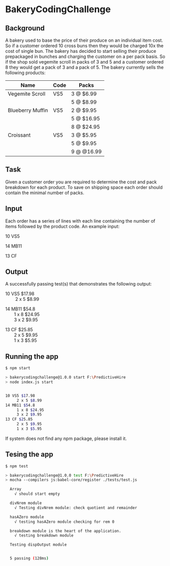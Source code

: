# BakeryCodingChallenge

## Background

A bakery used to base the price of their produce on an individual item cost. So if a customer ordered 10
cross buns then they would be charged 10x the cost of single bun. The bakery has decided to start
selling their produce prepackaged in bunches and charging the customer on a per pack basis. So if the
shop sold vegemite scroll in packs of 3 and 5 and a customer ordered 8 they would get a pack of 3 and
a pack of 5. The bakery currently sells the following products:

| Name              | Code           | Packs       |
| -------------     | -------------- | ----------- |
| Vegemite Scroll   | VS5            |  3 @ $6.99  | 
|                   |                |  5 @ $8.99  |
| Blueberry Muffin  | VS5            |  2 @ $9.95  |
|                   |                |  5 @ $16.95 |
|                   |                |  8 @ $24.95 |
| Croissant         | VS5            |  3 @ $5.95  |
|                   |                |  5 @ $9.95  |
|                   |                |  9 @ @16.99 |   
                                      
## Task

Given a customer order you are required to determine the cost and pack breakdown for each product.
To save on shipping space each order should contain the minimal number of packs.

## Input

Each order has a series of lines with each line containing the number of items followed by the product
code. An example input:

10 VS5 

14 MB11

13 CF

## Output

A successfully passing test(s) that demonstrates the following output:

10 VS5 $17.98 <br/>
&nbsp; &nbsp;&nbsp;&nbsp;&nbsp;&nbsp; 2 x 5 $8.99
     
14 MB11 $54.8 <br/>
&nbsp;&nbsp;&nbsp;&nbsp;&nbsp;&nbsp; 1 x 8 $24.95</br>
&nbsp;&nbsp;&nbsp;&nbsp;&nbsp;&nbsp; 3 x 2 $9.95

13 CF $25.85 <br/>
&nbsp;&nbsp;&nbsp;&nbsp;&nbsp;&nbsp; 2 x 5 $9.95 <br/>
&nbsp;&nbsp;&nbsp;&nbsp;&nbsp;&nbsp; 1 x 3 $5.95

## Running the app

```bash
$ npm start

> bakerycodingchallenge@1.0.0 start F:\PredictiveHire
> node index.js start


10 VS5 $17.98
     2 x 5 $8.99
14 MB11 $54.8
     1 x 8 $24.95
     3 x 2 $9.95
13 CF $25.85
     2 x 5 $9.95
     1 x 3 $5.95

```

If system does not find any npm package, please install it.

## Tesing the app

```bash
$ npm test

> bakerycodingchallenge@1.0.0 test F:\PredictiveHire
> mocha --compilers js:babel-core/register ./tests/test.js

  Array
    √ should start empty

  divNrem module
    √ Testing divNrem module: check quotient and remainder

  hasAZero module
    √ testing hasAZero module checking for rem 0

  breakdown module is the heart of the application.
    √ testing breakdown module

  Testing dispOutput module


  5 passing (128ms)

```
